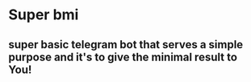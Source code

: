 # Super bmi

## super basic telegram bot that serves a simple purpose and it's to give the minimal result to You! 